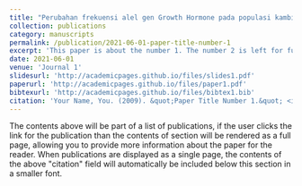 ```yaml
---
title: "Perubahan frekuensi alel gen Growth Hormone pada populasi kambing keturunan Boer dan hubungannya dengan ukuran tubuh"
collection: publications
category: manuscripts
permalink: /publication/2021-06-01-paper-title-number-1
excerpt: 'This paper is about the number 1. The number 2 is left for future work.'
date: 2021-06-01
venue: 'Journal 1'
slidesurl: 'http://academicpages.github.io/files/slides1.pdf'
paperurl: 'http://academicpages.github.io/files/paper1.pdf'
bibtexurl: 'http://academicpages.github.io/files/bibtex1.bib'
citation: 'Your Name, You. (2009). &quot;Paper Title Number 1.&quot; <i>Journal 1</i>. 1(1).'
---
```

The contents above will be part of a list of publications, if the user clicks the link for the publication than the contents of section will be rendered as a full page, allowing you to provide more information about the paper for the reader. When publications are displayed as a single page, the contents of the above "citation" field will automatically be included below this section in a smaller font.